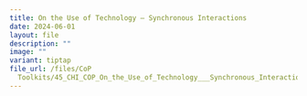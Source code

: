 ```yaml
---
title: On the Use of Technology – Synchronous Interactions
date: 2024-06-01
layout: file
description: ""
image: ""
variant: tiptap
file_url: /files/CoP
  Toolkits/45_CHI_COP_On_the_Use_of_Technology___Synchronous_Interactions.pdf
---
```

